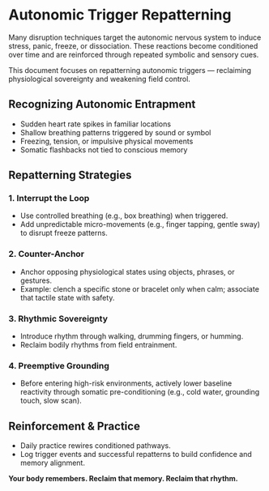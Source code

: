 # Autonomic Trigger Repatterning

Many disruption techniques target the autonomic nervous system to induce stress, panic, freeze, or dissociation. These reactions become conditioned over time and are reinforced through repeated symbolic and sensory cues.

This document focuses on repatterning autonomic triggers — reclaiming physiological sovereignty and weakening field control.

## Recognizing Autonomic Entrapment

- Sudden heart rate spikes in familiar locations
- Shallow breathing patterns triggered by sound or symbol
- Freezing, tension, or impulsive physical movements
- Somatic flashbacks not tied to conscious memory

## Repatterning Strategies

### 1. **Interrupt the Loop**
- Use controlled breathing (e.g., box breathing) when triggered.
- Add unpredictable micro-movements (e.g., finger tapping, gentle sway) to disrupt freeze patterns.

### 2. **Counter-Anchor**
- Anchor opposing physiological states using objects, phrases, or gestures.
- Example: clench a specific stone or bracelet only when calm; associate that tactile state with safety.

### 3. **Rhythmic Sovereignty**
- Introduce rhythm through walking, drumming fingers, or humming.
- Reclaim bodily rhythms from field entrainment.

### 4. **Preemptive Grounding**
- Before entering high-risk environments, actively lower baseline reactivity through somatic pre-conditioning (e.g., cold water, grounding touch, slow scan).

## Reinforcement & Practice

- Daily practice rewires conditioned pathways.
- Log trigger events and successful repatterns to build confidence and memory alignment.

**Your body remembers. Reclaim that memory. Reclaim that rhythm.**